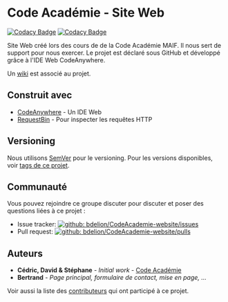 # Code Académie - Site Web
[![Codacy Badge](https://api.codacy.com/project/badge/Grade/692bd3a561b14a2a9d2fa5e99e560d9b)](https://www.codacy.com/app/bdelion/CodeAcademie-website?utm_source=github.com&amp;utm_medium=referral&amp;utm_content=bdelion/CodeAcademie-website&amp;utm_campaign=Badge_Grade)
[![Codacy Badge](https://api.codacy.com/project/badge/Coverage/692bd3a561b14a2a9d2fa5e99e560d9b)](https://www.codacy.com/app/bdelion/CodeAcademie-website?utm_source=github.com&amp;utm_medium=referral&amp;utm_content=bdelion/CodeAcademie-website&amp;utm_campaign=Badge_Coverage)

Site Web créé lors des cours de de la Code Académie MAIF.
Il nous sert de support pour nous exercer.
Le projet est déclaré sous GitHub et développé grâce à l'IDE Web CodeAnywhere.

Un [wiki](https://github.com/bdelion/CodeAcademie-website/wiki) est associé au projet.

## Construit avec

* [CodeAnywhere](https://codeanywhere.com/) - Un IDE Web
* [RequestBin](https://requestb.in/) - Pour inspecter les requêtes HTTP

## Versioning

Nous utilisons [SemVer](http://semver.org/) pour le versioning. Pour les versions disponibles, voir [tags de ce projet](https://github.com/bdelion/website/tags). 

## Communauté

Vous pouvez rejoindre ce groupe discuter pour discuter et poser des questions liées à ce projet : 

- Issue tracker: [![github: bdelion/CodeAcademie-website/issues](https://img.shields.io/github/issues/bdelion/CodeAcademie-website.svg)](https://github.com/bdelion/CodeAcademie-website/issues)
- Pull request: [![github: bdelion/CodeAcademie-website/pulls](https://img.shields.io/github/issues-pr/bdelion/CodeAcademie-website.svg)](https://github.com/bdelion/CodeAcademie-website/pulls)

## Auteurs

* **Cédric, David & Stéphane** - *Initial work* - [Code Académie](https://github.com/code-academie/website)
* **Bertrand** - *Page principal, formulaire de contact, mise en page, ...*

Voir aussi la liste des [contributeurs](https://github.com/bdelion/CodeAcademie-website/contributors) qui ont participé à ce projet.